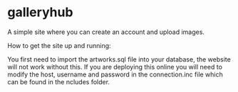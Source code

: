 # galleryhub
A simple site where you can create an account and upload images.

How to get the site up and running:

You first need to import the artworks.sql file into your database, the website will not work without this.
If you are deploying this online you will need to modify the host, username and password in the connection.inc 
file which can be found in the ncludes folder.
